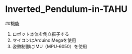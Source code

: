 # Inverted_Pendulum-in-TAHU

##機能
1. ロボット本体を倒立振子する
2. マイコンはArduino Megaを使用
3. 姿勢制御にIMU（MPU-6050）を使用
